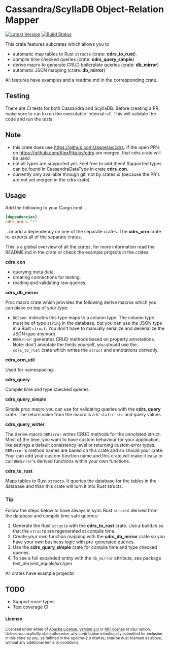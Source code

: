 # Cassandra/ScyllaDB Object-Relation Mapper

[![Latest Version](https://img.shields.io/crates/v/cdrs_orm.svg)](https://crates.io/crates/cdrs_orm)
[![Build Status](https://img.shields.io/github/workflow/status/jasperav/cdrs_orm/tests-cassandra/master)](https://github.com/jasperav/cdrs_orm/actions)

This crate features subcrates which allows you to
- automatic map tables to Rust `struct`s (crate: **cdrs_to_rust**).
- compile time checked queries (crate: **cdrs_query_simple**)
- derive macro to generate CRUD boilerplate queries (crate: **db_mirror**)
- automatic JSON mapping (crate: **db_mirror**)

All features have examples and a readme.md in the corresponding crate.
 
## Testing
There are CI tests for both Cassandra and ScyllaDB.
Before creating a PR, make sure to run to run the executable 'internal-ci'. This will validate the code and run the tests.

## Note
- this crate does use https://github.com/Jasperav/cdrs. If the open PR's on https://github.com/AlexPikalov/cdrs are merged,
that cdrs crate will be used
- not all types are supported yet. Feel free to add them! Supported types can be found in CassandraDataType in crate **cdrs_con**.  
- currently only available through git, not by crates.io (because the PR's are not yet merged in the cdrs crate).

## Usage

Add the following to your Cargo.toml...

```toml
[dependencies]
cdrs_orm = "*"
```

...or add a dependency on one of the separate crates. The **cdrs_orm** crate re-exports all of the separate crates.

This is a global overview of all the crates, for more information read the README.md in the crate or check the example projects
in the crates.

**cdrs_con**
- querying meta data.
- creating connections for testing.
- reading and validating raw queries.

**cdrs_db_mirror**

Proc macro crate which provides the following derive macros which you can place on top of your type:
- `DBJson`: indicates this type maps to a column type. The column type must be of type `string` in the database, but
  you can use the JSON type in a Rust `struct`. You don't have to manually serialize and deserialize the JSON type anymore. 
- `DBMirror`: generates CRUD methods based on property annotations. Note: don't annotate the fields yourself, you should use the `cdrs_to_rust` crate which writes the
  `struct` and annotations correctly. 

**cdrs_orm_util**

Used for namespacing.

**cdrs_query**

Compile time and type checked queries.

**cdrs_query_simple**

Simple proc macro you can use for validating queries with the **cdrs_query** crate.
The return value from the macro is a `&'static str` and query values.

**cdrs_query_writer**

The derive macro `DBMirror` writes CRUD methods for the annotated struct.
Most of the time, you want to have custom behaviour for your application, like settings a default consistency level
or returning custom error types.
`DBMirror`'s method names are based on this crate and so should your crate. Your can add your custom function name
and this crate will make it easy to call `DBMirror`'s derived functions within your own functions.

**cdrs_to_rust**

Maps tables to Rust `struct`s. It queries the database for the tables in the database and than this crate will
turn it into Rust structs.

### Tip
Follow the steps below to have always in sync Rust `struct`s derived from the database and compile time safe queries:
1. Generate the Rust `struct`s with the **cdrs_to_rust** crate. Use a build.rs so that the `struct`s are regenerated at compile time.
2. Create your own function mapping with the **cdrs_db_mirror** crate so you have your own business logic with pre-generated queries.
3. Use the **cdrs_query_simple** crate for compile time and type checked queries.
4. To see a full expanded entity with the `db_mirror` attribute, see package test_derived_equals/src/gen 

All crates have example projects!

## TODO
- Support more types
- Test coverage CI

#### License
<sup>
Licensed under either of <a href="LICENSE-APACHE">Apache License, Version
2.0</a> or <a href="LICENSE-MIT">MIT license</a> at your option.
</sup>

<br>

<sub>
Unless you explicitly state otherwise, any contribution intentionally submitted
for inclusion in this crate by you, as defined in the Apache-2.0 license, shall
be dual licensed as above, without any additional terms or conditions.
</sub>
